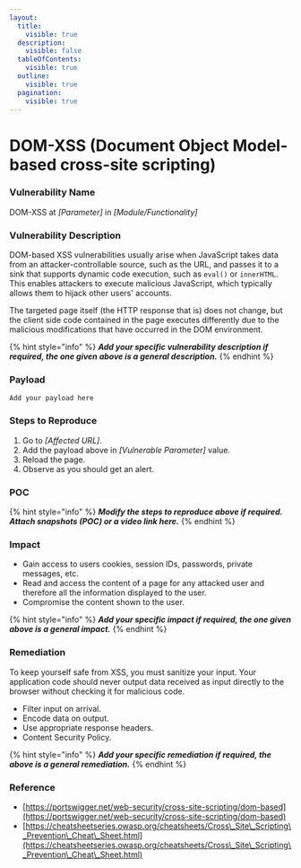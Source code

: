 ```yaml
---
layout:
  title:
    visible: true
  description:
    visible: false
  tableOfContents:
    visible: true
  outline:
    visible: true
  pagination:
    visible: true
---
```


# DOM-XSS (Document Object Model-based cross-site scripting)

### **Vulnerability Name**

DOM-XSS at _\[Parameter]_ in _\[Module/Functionality]_

### **Vulnerability Description**

DOM-based XSS vulnerabilities usually arise when JavaScript takes data from an attacker-controllable source, such as the URL, and passes it to a sink that supports dynamic code execution, such as `eval()` or `innerHTML`. This enables attackers to execute malicious JavaScript, which typically allows them to hijack other users' accounts.

The targeted page itself (the HTTP response that is) does not change, but the client side code contained in the page executes differently due to the malicious modifications that have occurred in the DOM environment.

{% hint style="info" %}
_**Add your specific vulnerability description if required, the one given above is a general description.**_
{% endhint %}

### **Payload**

```
Add your payload here
```

### Steps to Reproduce

1. Go to _\[Affected URL]_.
2. Add the payload above in _\[Vulnerable Parameter]_ value.
3. Reload the page.
4. Observe as you should get an alert.

### **POC**

{% hint style="info" %}
_**Modify the steps to reproduce above if required. Attach snapshots (POC) or a video link here.**_
{% endhint %}

### **Impact**

* Gain access to users cookies, session IDs, passwords, private messages, etc.
* Read and access the content of a page for any attacked user and therefore all the information displayed to the user.
* Compromise the content shown to the user.

{% hint style="info" %}
_**Add your specific impact if required, the one given above is a general impact.**_
{% endhint %}

### **Remediation**

To keep yourself safe from XSS, you must sanitize your input. Your application code should never output data received as input directly to the browser without checking it for malicious code.

* Filter input on arrival.
* Encode data on output.
* Use appropriate response headers.
* Content Security Policy.

{% hint style="info" %}
_**Add your specific remediation if required, the above is a general remediation.**_
{% endhint %}

### Reference

* [https://portswigger.net/web-security/cross-site-scripting/dom-based](https://portswigger.net/web-security/cross-site-scripting/dom-based)
* [https://cheatsheetseries.owasp.org/cheatsheets/Cross\_Site\_Scripting\_Prevention\_Cheat\_Sheet.html](https://cheatsheetseries.owasp.org/cheatsheets/Cross\_Site\_Scripting\_Prevention\_Cheat\_Sheet.html)

